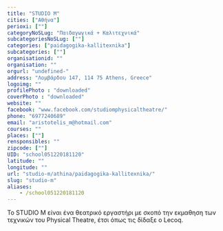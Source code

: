 ```yaml
---
title: "STUDIO M"
cities: ["Αθήνα"]
perioxi: [""]
categoryNoSLug: "Παιδαγωγικά + Καλιτεχνικά"
subcategoriesNoSLug: [""]
categories: ["paidagogika-kallitexnika"]
subcategories: [""]
organisationid: ""
organisation: ""
orgurl: "undefined-"
address: "Λομβάρδου 147, 114 75 Athens, Greece"
logoimg: ""
profilePhoto : "downloaded"
coverPhoto : "downloaded"
website: ""
facebook: "www.facebook.com/studiomphysicaltheatre/"
phone: "6977240689"
email: "aristotelis_m@hotmail.com"
courses: ""
places: [""]
rensponsibles: ""
zipcode: [""]
UID: "school051220181120"
latitude: ""
longitude: ""
url: "studio-m/athina/paidagogika-kallitexnika/"
slug: "studio-m"
aliases:
    - /school051220181120
---
```





Το STUDIO M είναι ένα θεατρικό εργαστήρι με σκοπό την εκμαθηση των τεχνικών του Physical Theatre, έτσι όπως τις δίδαξε ο Lecoq.